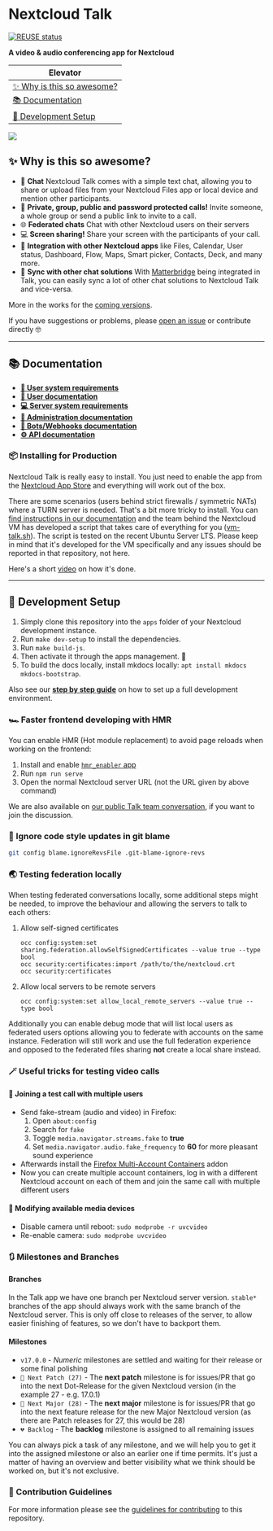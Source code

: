 <!--
  - SPDX-FileCopyrightText: 2016 Nextcloud GmbH and Nextcloud contributors
  - SPDX-License-Identifier: CC0-1.0
-->
# Nextcloud Talk

[![REUSE status](https://api.reuse.software/badge/github.com/nextcloud/spreed)](https://api.reuse.software/info/github.com/nextcloud/spreed)

**A video & audio conferencing app for Nextcloud**

| Elevator                                              |
|-------------------------------------------------------|
| [✨ Why is this so awesome?](#-why-is-this-so-awesome) |
| [📚 Documentation](#-documentation)                   |
| [🚧 Development Setup](#-development-setup)           |


![](https://raw.githubusercontent.com/nextcloud/spreed/main/docs/call-in-action.jpg)

## ✨ Why is this so awesome?

* 💬 **Chat** Nextcloud Talk comes with a simple text chat, allowing you to share or upload files from your Nextcloud Files app or local device and mention other participants.
* 👥 **Private, group, public and password protected calls!** Invite someone, a whole group or send a public link to invite to a call.
* 🌐 **Federated chats** Chat with other Nextcloud users on their servers
* 💻 **Screen sharing!** Share your screen with the participants of your call.
* 🚀 **Integration with other Nextcloud apps** like Files, Calendar, User status, Dashboard, Flow, Maps, Smart picker, Contacts, Deck, and many more.
* 🌉 **Sync with other chat solutions** With [Matterbridge](https://github.com/42wim/matterbridge/) being integrated in Talk, you can easily sync a lot of other chat solutions to Nextcloud Talk and vice-versa.

More in the works for the [coming versions](https://github.com/nextcloud/spreed/milestones/).

If you have suggestions or problems, please [open an issue](https://github.com/nextcloud/spreed/issues) or contribute directly 🤓

---

## 📚 Documentation

* **[👤 User system requirements](https://nextcloud-talk.readthedocs.io/en/latest/user-requirements/)**
* **[📙 User documentation](https://docs.nextcloud.com/server/latest/user_manual/en/talk/index.html)**
* **[💻 Server system requirements](https://nextcloud-talk.readthedocs.io/en/latest/system-requirements/)**
* **[📗 Administration documentation](https://nextcloud-talk.readthedocs.io/en/latest/#administration-documentation)**
* **[🤖 Bots/Webhooks documentation](https://nextcloud-talk.readthedocs.io/en/latest/bots/)**
* **[⚙️ API documentation](https://nextcloud-talk.readthedocs.io/en/latest/#talk-api)**

### 📦 Installing for Production

Nextcloud Talk is really easy to install. You just need to enable the app from the [Nextcloud App Store](https://apps.nextcloud.com/apps/spreed) and everything will work out of the box.

There are some scenarios (users behind strict firewalls / symmetric NATs) where a TURN server is needed. That's a bit more tricky to install. You can [find instructions in our documentation](https://nextcloud-talk.readthedocs.io/en/latest/TURN/) and the team behind the Nextcloud VM has developed a script that takes care of everything for you ([vm-talk.sh](https://github.com/nextcloud/vm/blob/master/apps/talk.sh)). The script is tested on the recent Ubuntu Server LTS. Please keep in mind that it's developed for the VM specifically and any issues should be reported in that repository, not here.

Here's a short [video](https://youtu.be/KdTsWIy4eN0) on how it's done.

---

## 🚧 Development Setup

1. Simply clone this repository into the `apps` folder of your Nextcloud development instance.
2. Run `make dev-setup` to install the dependencies.
3. Run `make build-js`.
4. Then activate it through the apps management. 🎉
5. To build the docs locally, install mkdocs locally: `apt install mkdocs mkdocs-bootstrap`.

Also see our **[step by step guide](https://nextcloud-talk.readthedocs.io/en/latest/developer-setup/)** on how to set up a full development environment.

### 🏎️ Faster frontend developing with HMR

You can enable HMR (Hot module replacement) to avoid page reloads when working on the frontend:

1. Install and enable [`hmr_enabler` app](https://github.com/nextcloud/hmr_enabler)
2. Run `npm run serve`
3. Open the normal Nextcloud server URL (not the URL given by above command)

We are also available on [our public Talk team conversation](https://cloud.nextcloud.com/call/c7fz9qpr), if you want to join the discussion.

### 🙈 Ignore code style updates in git blame

```sh
git config blame.ignoreRevsFile .git-blame-ignore-revs
```

### 🌏 Testing federation locally

When testing federated conversations locally, some additional steps might be needed,
to improve the behaviour and allowing the servers to talk to each others:

1. Allow self-signed certificates
	```shell
	occ config:system:set sharing.federation.allowSelfSignedCertificates --value true --type bool
	occ security:certificates:import /path/to/the/nextcloud.crt
	occ security:certificates
	```
2. Allow local servers to be remote servers
	```shell
	occ config:system:set allow_local_remote_servers --value true --type bool
	```

Additionally you can enable debug mode that will list local users as federated users options
allowing you to federate with accounts on the same instance. Federation will still work
and use the full federation experience and opposed to the federated files sharing **not**
create a local share instead.

### 🪄 Useful tricks for testing video calls

#### 👥 Joining a test call with multiple users

* Send fake-stream (audio and video) in Firefox:
	1. Open `about:config`
	2. Search for `fake`
	3. Toggle `media.navigator.streams.fake` to **true**
	4. Set `media.navigator.audio.fake_frequency` to **60** for more pleasant sound experience
* Afterwards install the [Firefox Multi-Account Containers](https://addons.mozilla.org/en-US/firefox/addon/multi-account-containers/) addon
* Now you can create multiple account containers, log in with a different Nextcloud account on each of them and join the same call with multiple different users

#### 📸 Modifying available media devices

* Disable camera until reboot: `sudo modprobe -r uvcvideo`
* Re-enable camera: `sudo modprobe uvcvideo`

### 🔃 Milestones and Branches

#### Branches

In the Talk app we have one branch per Nextcloud server version. `stable*` branches of the app should always work with the same branch of the Nextcloud server.
This is only off close to releases of the server, to allow easier finishing of features, so we don't have to backport them.

#### Milestones

* `v17.0.0` - *Numeric* milestones are settled and waiting for their release or some final polishing
* `💛 Next Patch (27)` - The **next patch** milestone is for issues/PR that go into the next Dot-Release for the given Nextcloud version (in the example 27 - e.g. 17.0.1)
* `💚 Next Major (28)` - The **next major** milestone is for issues/PR that go into the next feature release for the new Major Nextcloud version (as there are Patch releases for 27, this would be 28)
* `💔 Backlog` - The **backlog** milestone is assigned to all remaining issues

You can always pick a task of any milestone, and we will help you to get it into the assigned milestone or also an earlier one if time permits. It's just a matter of having an overview and better visibility what we think should be worked on, but it's not exclusive.

### 💙 Contribution Guidelines

For more information please see the [guidelines for contributing](https://github.com/nextcloud/spreed/blob/main/.github/contributing.md) to this repository.
